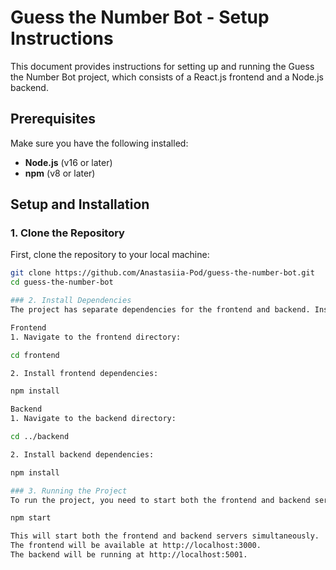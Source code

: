 # Guess the Number Bot - Setup Instructions

This document provides instructions for setting up and running the Guess the Number Bot project, which consists of a React.js frontend and a Node.js backend.

## Prerequisites

Make sure you have the following installed:
- **Node.js** (v16 or later)
- **npm** (v8 or later)

## Setup and Installation

### 1. Clone the Repository

First, clone the repository to your local machine:

```bash
git clone https://github.com/Anastasiia-Pod/guess-the-number-bot.git
cd guess-the-number-bot

### 2. Install Dependencies
The project has separate dependencies for the frontend and backend. Install them as follows:

Frontend
1. Navigate to the frontend directory:

cd frontend

2. Install frontend dependencies:

npm install

Backend
1. Navigate to the backend directory:

cd ../backend

2. Install backend dependencies:

npm install

### 3. Running the Project
To run the project, you need to start both the frontend and backend servers. From the root directory of the project, use the following command:

npm start

This will start both the frontend and backend servers simultaneously.
The frontend will be available at http://localhost:3000.
The backend will be running at http://localhost:5001.
